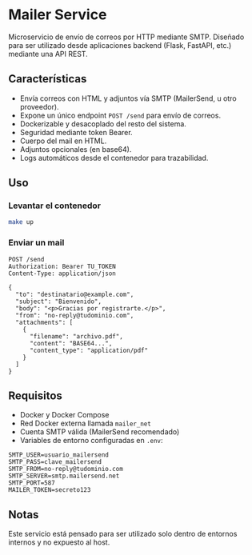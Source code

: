 # Mailer Service

Microservicio de envío de correos por HTTP mediante SMTP. Diseñado para ser utilizado desde aplicaciones backend (Flask, FastAPI, etc.) mediante una API REST.

## Características

- Envía correos con HTML y adjuntos vía SMTP (MailerSend, u otro proveedor).
- Expone un único endpoint `POST /send` para envío de correos.
- Dockerizable y desacoplado del resto del sistema.
- Seguridad mediante token Bearer.
- Cuerpo del mail en HTML.
- Adjuntos opcionales (en base64).
- Logs automáticos desde el contenedor para trazabilidad.

## Uso

### Levantar el contenedor

```bash
make up
```

### Enviar un mail

```http
POST /send
Authorization: Bearer TU_TOKEN
Content-Type: application/json

{
  "to": "destinatario@example.com",
  "subject": "Bienvenido",
  "body": "<p>Gracias por registrarte.</p>",
  "from": "no-reply@tudominio.com",
  "attachments": [
    {
      "filename": "archivo.pdf",
      "content": "BASE64...",
      "content_type": "application/pdf"
    }
  ]
}
```

## Requisitos

- Docker y Docker Compose
- Red Docker externa llamada `mailer_net`
- Cuenta SMTP válida (MailerSend recomendado)
- Variables de entorno configuradas en `.env`:

```env
SMTP_USER=usuario_mailersend
SMTP_PASS=clave_mailersend
SMTP_FROM=no-reply@tudominio.com
SMTP_SERVER=smtp.mailersend.net
SMTP_PORT=587
MAILER_TOKEN=secreto123
```

## Notas

Este servicio está pensado para ser utilizado solo dentro de entornos internos y no expuesto al host.
